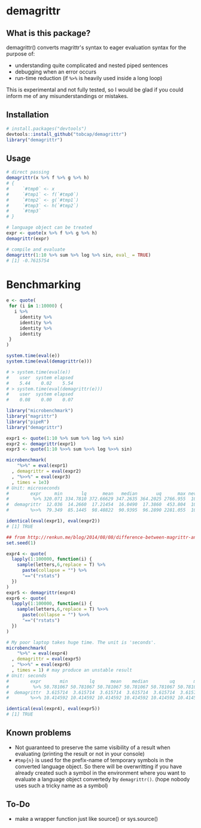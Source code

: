 # demagrittr

## What is this package?
demagrittr() converts magrittr's syntax to eager evaluation syntax for
the purpose of: 

+ understanding quite complicated and nested piped sentences
+ debugging when an error occurs
+ run-time reduction (if `%>%` is heavily used inside a long loop)

This is experimental and not fully tested, so I would be glad
if you could inform me of any misunderstandings or mistakes.  

## Installation
``` r
# install.packages("devtools")
devtools::install_github("tobcap/demagrittr")
library("demagrittr")
```

## Usage
``` r
# direct passing 
demagrittr(x %>% f %>% g %>% h)
# {
#     `#tmp0` <- x
#     `#tmp1` <- f(`#tmp0`)
#     `#tmp2` <- g(`#tmp1`)
#     `#tmp3` <- h(`#tmp2`)
#     `#tmp3`
# }

# language object can be treated
expr <- quote(x %>% f %>% g %>% h)
demagrittr(expr)

# compile and evaluate
demagrittr(1:10 %>% sum %>% log %>% sin, eval_ = TRUE)
# [1] -0.7615754
```

# Benchmarking
``` r
e <- quote(
 for (i in 1:10000) {
   i %>%
     identity %>%
     identity %>%
     identity %>%
     identity
 }
)

system.time(eval(e))
system.time(eval(demagrittr(e)))

# > system.time(eval(e))
#    user  system elapsed 
#    5.44    0.02    5.54 
# > system.time(eval(demagrittr(e)))
#    user  system elapsed 
#    0.08    0.00    0.07 
```

``` r
library("microbenchmark")
library("magrittr")
library("pipeR")
library("demagrittr")

expr1 <- quote(1:10 %>% sum %>% log %>% sin)
expr2 <- demagrittr(expr1)
expr3 <- quote(1:10 %>>% sum %>>% log %>>% sin)

microbenchmark(
    "%>%" = eval(expr1)
  , demagrittr = eval(expr2)
  , "%>>%" = eval(expr3)
  , times = 1e3)
# Unit: microseconds
#        expr     min       lq      mean   median       uq      max neval
#         %>% 320.071 334.7810 372.66629 347.2635 364.2025 2766.955  1000
#  demagrittr  12.036  14.2660  17.21454  16.0490  17.3860  453.804  1000
#        %>>%  79.349  85.1445  98.48822  90.9395  96.2890 2281.055  1000

identical(eval(expr1), eval(expr2))
# [1] TRUE
```

```r
## from http://renkun.me/blog/2014/08/08/difference-between-magrittr-and-pipeR.html#performance
set.seed(1)

expr4 <- quote(
  lapply(1:100000, function(i) {
    sample(letters,6,replace = T) %>%
      paste(collapse = "") %>%
      "=="("rstats")
  })
)
expr5 <- demagrittr(expr4)
expr6 <- quote(
  lapply(1:100000, function(i) {
    sample(letters,6,replace = T) %>>%
      paste(collapse = "") %>>%
      "=="("rstats")
  })
)

# My poor laptop takes huge time. The unit is 'seconds'.
microbenchmark(
    "%>%" = eval(expr4)
  , demagrittr = eval(expr5)
  , "%>>%" = eval(expr6)
  , times = 1) # may produce an unstable result
# Unit: seconds
#        expr       min        lq      mean    median        uq       max neval
#         %>% 50.781067 50.781067 50.781067 50.781067 50.781067 50.781067     1
#  demagrittr  3.615714  3.615714  3.615714  3.615714  3.615714  3.615714     1
#        %>>% 10.414592 10.414592 10.414592 10.414592 10.414592 10.414592     1

identical(eval(expr4), eval(expr5))
# [1] TRUE
```

## Known problems
* Not guaranteed to preserve the same visibility of a result when evaluating
(printing the result or not in your console)
* `#tmp{n}` is used for the prefix-name of temporary symbols in the converted
language object. So there will be overwritting if you have already created
such a symbol in the environment where you want to evaluate a language object
convertedy by `demagrittr()`. (hope nobody uses such a tricky name as a symbol)

## To-Do
* make a wrapper function just like source() or sys.source()
